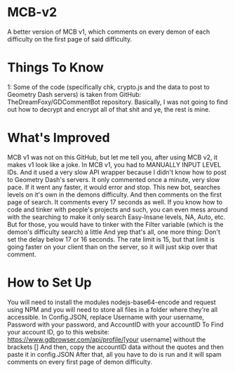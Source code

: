 # MCB-v2
A better version of MCB v1, which comments on every demon of each difficulty on the first page of said difficulty.

# Things To Know
1: Some of the code (specifically chk, crypto.js and the data to post to Geometry Dash servers) is taken from GitHub: TheDreamFoxy/GDCommentBot repository.
Basically, I was not going to find out how to decrypt and encrypt all of that shit and ye, the rest is mine.

# What's Improved
MCB v1 was not on this GitHub, but let me tell you, after using MCB v2, it makes v1 look like a joke.
In MCB v1, you had to MANUALLY INPUT LEVEL IDs. And it used a very slow API wrapper because I didn't know how to post to Geometry Dash's servers.
It only commented once a minute, very slow pace. If it went any faster, it would error and stop.
This new bot, searches levels on it's own in the demons difficulty. And then comments on the first page of search.
It comments every 17 seconds as well. If you know how to code and tinker with people's projects and such, you can even mess around with the searching to make it only search Easy-Insane levels, NA, Auto, etc. But for those, you would have to tinker with the Filter variable (which is the demon's difficulty search) a little
And yep that's all, one more thing: Don't set the delay below 17 or 16 seconds. The rate limit is 15, but that limit is going faster on your client than on the server, so it will just skip over that comment.

# How to Set Up
You will need to install the modules nodejs-base64-encode and request using NPM and you will need to store all files in a folder where they're all accessible.
In Config.JSON, replace Username with your username, Password with your password, and AccountID with your accountID
To Find your account ID, go to this website:
https://www.gdbrowser.com/api/profile/[your username] without the brackets []
And then, copy the accountID data without the quotes and then paste it in config.JSON
After that, all you have to do is run and it will spam comments on every first page of demon difficulty.
